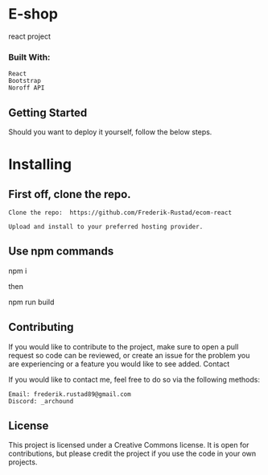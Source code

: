 # E-shop
react project


### Built With:

    React
    Bootstrap
    Noroff API

## Getting Started

Should you want to deploy it yourself, follow the below steps.

# Installing

## First off, clone the repo.

    Clone the repo:  https://github.com/Frederik-Rustad/ecom-react

    Upload and install to your preferred hosting provider.


## Use npm commands

npm i

then

npm run build

## Contributing

If you would like to contribute to the project, make sure to open a pull request so code can be reviewed, or create an issue for the problem you are experiencing or a feature you would like to see added.
Contact

If you would like to contact me, feel free to do so via the following methods:
```
Email: frederik.rustad89@gmail.com
Discord: _archound
```
## License
This project is licensed under a Creative Commons license. It is open for contributions, but please credit the project if you use the code in your own projects.

